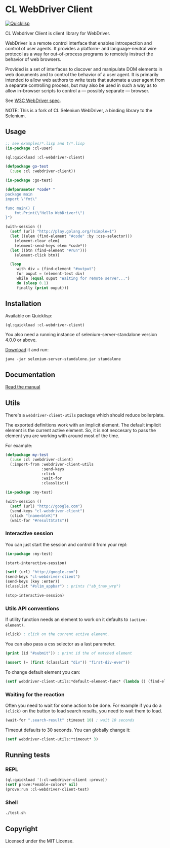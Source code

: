 # CL WebDriver Client

[![Quicklisp](http://quickdocs.org/badge/cl-webdriver-client.svg)](http://quickdocs.org/cl-webdriver-client/)

CL Webdriver Client is client library for WebDriver.

WebDriver is a remote control interface that enables introspection and control of user agents. It provides a platform- and language-neutral wire protocol as a way for out-of-process programs to remotely instruct the behavior of web browsers.

Provided is a set of interfaces to discover and manipulate DOM elements in web documents and to control the behavior of a user agent. It is primarily intended to allow web authors to write tests that automate a user agent from a separate controlling process, but may also be used in such a way as to allow in-browser scripts to control a — possibly separate — browser.

See [W3C WebDriver spec](https://www.w3.org/TR/webdriver).

NOTE: This is a fork of CL Selenium WebDriver, a binding library to the Selenium.

## Usage

```lisp
;; see examples/*.lisp and t/*.lisp
(in-package :cl-user)

(ql:quickload :cl-webdriver-client)

(defpackage go-test
  (:use :cl :webdriver-client))

(in-package :go-test)

(defparameter *code* "
package main
import \"fmt\"

func main() {
    fmt.Print(\"Hello WebDriver!\")
}")

(with-session ()
  (setf (url) "http://play.golang.org/?simple=1")
  (let ((elem (find-element "#code" :by :css-selector)))
    (element-clear elem)
    (element-send-keys elem *code*))
  (let ((btn (find-element "#run")))
    (element-click btn))

  (loop
     with div = (find-element "#output")
     for ouput = (element-text div)
     while (equal ouput "Waiting for remote server...")
     do (sleep 0.1)
     finally (print ouput)))
```

## Installation

Available on Quicklisp:

```
(ql:quickload :cl-webdriver-client)
```

You also need a running instance of selenium-server-standalone version 4.0.0 or above.

[Download](http://www.seleniumhq.org/download/) it and run:
```
java -jar selenium-server-standalone.jar standalone
```

## Documentation

[Read the manual](https://copyleft.github.io/cl-webdriver-client/)

## Utils

There's a `webdriver-client-utils` package which should reduce boilerplate. 

The exported definitions work with an implicit element. The default implicit element is the current active element. So, it is not neccesary to pass the element you are working with around most of the time.

For example:

```lisp
(defpackage my-test
  (:use :cl :webdriver-client)
  (:import-from :webdriver-client-utils
                :send-keys
                :click
                :wait-for
                :classlist))

(in-package :my-test)

(with-session ()
  (setf (url) "http://google.com")
  (send-keys "cl-webdriver-client")
  (click "[name=btnK]")
  (wait-for "#resultStats"))

```

### Interactive session

You can just start the session and control it from your repl:

```lisp
(in-package :my-test)

(start-interactive-session)

(setf (url) "http://google.com")
(send-keys "cl-webdriver-client")
(send-keys (key :enter))
(classlist "#slim_appbar") ; prints ("ab_tnav_wrp")

(stop-interactive-session)
```

### Utils API conventions

If utility function needs an element to work on it defaults to `(active-element)`.
```lisp
(click) ; click on the current active element.
```
You can also pass a css selector as a last parameter.
```lisp
(print (id "#submit")) ; print id the of matched element

(assert (= (first (classlist "div")) "first-div-ever"))
```

To change default element you can:
```lisp
(setf webdriver-client-utils:*default-element-func* (lambda () (find-element "input[type=submit]"))
```


### Waiting for the reaction

Often you need to wait for some action to be done. For example if you
do a `(click)` on the button to load search results, you need to wait
them to load.
```lisp
(wait-for ".search-result" :timeout 10) ; wait 10 seconds
```
Timeout defaults to 30 seconds. You can globally change it:
```lisp
(setf webdriver-client-utils:*timeout* 3)
```

## Running tests

### REPL
```lisp
(ql:quickload '(:cl-webdriver-client :prove))
(setf prove:*enable-colors* nil)
(prove:run :cl-webdriver-client-test)
```

### Shell
```sh
./test.sh
```

## Copyright

Licensed under the MIT License.
